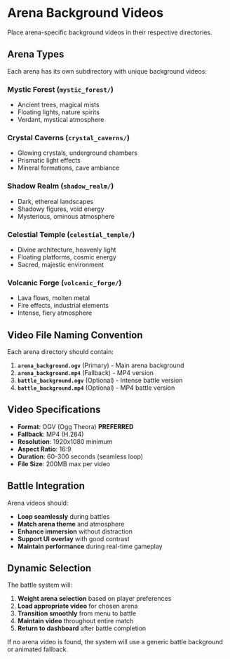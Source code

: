 # Arena Background Videos

Place arena-specific background videos in their respective directories.

## Arena Types

Each arena has its own subdirectory with unique background videos:

### **Mystic Forest** (`mystic_forest/`)
- Ancient trees, magical mists
- Floating lights, nature spirits
- Verdant, mystical atmosphere

### **Crystal Caverns** (`crystal_caverns/`)
- Glowing crystals, underground chambers
- Prismatic light effects
- Mineral formations, cave ambiance

### **Shadow Realm** (`shadow_realm/`)
- Dark, ethereal landscapes
- Shadowy figures, void energy
- Mysterious, ominous atmosphere

### **Celestial Temple** (`celestial_temple/`)
- Divine architecture, heavenly light
- Floating platforms, cosmic energy
- Sacred, majestic environment

### **Volcanic Forge** (`volcanic_forge/`)
- Lava flows, molten metal
- Fire effects, industrial elements
- Intense, fiery atmosphere

## Video File Naming Convention

Each arena directory should contain:

1. **`arena_background.ogv`** (Primary) - Main arena background
2. **`arena_background.mp4`** (Fallback) - MP4 version
3. **`battle_background.ogv`** (Optional) - Intense battle version
4. **`battle_background.mp4`** (Optional) - MP4 battle version

## Video Specifications

- **Format**: OGV (Ogg Theora) **PREFERRED**
- **Fallback**: MP4 (H.264)
- **Resolution**: 1920x1080 minimum
- **Aspect Ratio**: 16:9
- **Duration**: 60-300 seconds (seamless loop)
- **File Size**: 200MB max per video

## Battle Integration

Arena videos should:
- **Loop seamlessly** during battles
- **Match arena theme** and atmosphere
- **Enhance immersion** without distraction
- **Support UI overlay** with good contrast
- **Maintain performance** during real-time gameplay

## Dynamic Selection

The battle system will:
1. **Weight arena selection** based on player preferences
2. **Load appropriate video** for chosen arena
3. **Transition smoothly** from menu to battle
4. **Maintain video** throughout entire match
5. **Return to dashboard** after battle completion

If no arena video is found, the system will use a generic battle background or animated fallback.
